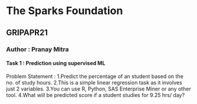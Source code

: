 # The Sparks Foundation
## GRIPAPR21
### Author : Pranay Mitra

#### Task 1 : Prediction using supervised ML
Problem Statement :
1.Predict the percentage of an student based on the no. of study hours. 
2.This is a simple linear regression task as it involves just 2 variables.
3.You can use R, Python, SAS Enterprise Miner or any other tool.
4.What will be predicted score if a student studies for 9.25 hrs/ day?
